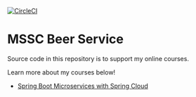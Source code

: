 [![CircleCI](https://circleci.com/gh/saleco/mssc-beer-service.svg?style=svg)](https://circleci.com/gh/saleco/mssc-beer-service)

# MSSC Beer Service

Source code in this repository is to support my online courses.

Learn more about my courses below!
* [Spring Boot Microservices with Spring Cloud](https://www.udemy.com/spring-boot-microservices-with-spring-cloud-beginner-to-guru/?couponCode=GIT_HUB2)
